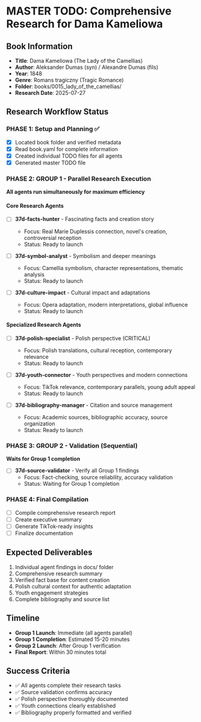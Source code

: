 # MASTER TODO: Comprehensive Research for Dama Kameliowa

## Book Information
- **Title**: Dama Kameliowa (The Lady of the Camellias)
- **Author**: Aleksander Dumas (syn) / Alexandre Dumas (fils)
- **Year**: 1848
- **Genre**: Romans tragiczny (Tragic Romance)
- **Folder**: books/0015_lady_of_the_camellias/
- **Research Date**: 2025-07-27

## Research Workflow Status

### PHASE 1: Setup and Planning ✅
- [x] Located book folder and verified metadata
- [x] Read book.yaml for complete information
- [x] Created individual TODO files for all agents
- [x] Generated master TODO file

### PHASE 2: GROUP 1 - Parallel Research Execution
**All agents run simultaneously for maximum efficiency**

#### Core Research Agents
- [ ] **37d-facts-hunter** - Fascinating facts and creation story
  - Focus: Real Marie Duplessis connection, novel's creation, controversial reception
  - Status: Ready to launch
  
- [ ] **37d-symbol-analyst** - Symbolism and deeper meanings  
  - Focus: Camellia symbolism, character representations, thematic analysis
  - Status: Ready to launch
  
- [ ] **37d-culture-impact** - Cultural impact and adaptations
  - Focus: Opera adaptation, modern interpretations, global influence
  - Status: Ready to launch

#### Specialized Research Agents  
- [ ] **37d-polish-specialist** - Polish perspective (CRITICAL)
  - Focus: Polish translations, cultural reception, contemporary relevance
  - Status: Ready to launch
  
- [ ] **37d-youth-connector** - Youth perspectives and modern connections
  - Focus: TikTok relevance, contemporary parallels, young adult appeal
  - Status: Ready to launch
  
- [ ] **37d-bibliography-manager** - Citation and source management
  - Focus: Academic sources, bibliographic accuracy, source organization
  - Status: Ready to launch

### PHASE 3: GROUP 2 - Validation (Sequential)
**Waits for Group 1 completion**

- [ ] **37d-source-validator** - Verify all Group 1 findings
  - Focus: Fact-checking, source reliability, accuracy validation
  - Status: Waiting for Group 1 completion

### PHASE 4: Final Compilation
- [ ] Compile comprehensive research report
- [ ] Create executive summary
- [ ] Generate TikTok-ready insights
- [ ] Finalize documentation

## Expected Deliverables
1. Individual agent findings in docs/ folder
2. Comprehensive research summary
3. Verified fact base for content creation
4. Polish cultural context for authentic adaptation
5. Youth engagement strategies
6. Complete bibliography and source list

## Timeline
- **Group 1 Launch**: Immediate (all agents parallel)
- **Group 1 Completion**: Estimated 15-20 minutes
- **Group 2 Launch**: After Group 1 verification
- **Final Report**: Within 30 minutes total

## Success Criteria
- ✅ All agents complete their research tasks
- ✅ Source validation confirms accuracy
- ✅ Polish perspective thoroughly documented
- ✅ Youth connections clearly established
- ✅ Bibliography properly formatted and verified
